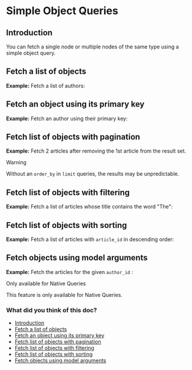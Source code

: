 # Simple Object Queries

## Introduction​

You can fetch a single node or multiple nodes of the same type using a simple object query.

## Fetch a list of objects​

 **Example:** Fetch a list of authors:

## Fetch an object using its primary key​

 **Example:** Fetch an author using their primary key:

## Fetch list of objects with pagination​

 **Example:** Fetch 2 articles after removing the 1st article from the result set.

Warning

Without an `order_by` in `limit` queries, the results may be unpredictable.

## Fetch list of objects with filtering​

 **Example:** Fetch a list of articles whose title contains the word "The":

## Fetch list of objects with sorting​

 **Example:** Fetch a list of articles with `article_id` in descending order:

## Fetch objects using model arguments​

 **Example:** Fetch the articles for the given `author_id` :

Only available for Native Queries

This feature is only available for Native Queries.

### What did you think of this doc?

- [ Introduction ](https://hasura.io/docs/3.0/graphql-api/queries/simple-queries/#introduction)
- [ Fetch a list of objects ](https://hasura.io/docs/3.0/graphql-api/queries/simple-queries/#fetch-a-list-of-objects)
- [ Fetch an object using its primary key ](https://hasura.io/docs/3.0/graphql-api/queries/simple-queries/#fetch-an-object-using-its-primary-key)
- [ Fetch list of objects with pagination ](https://hasura.io/docs/3.0/graphql-api/queries/simple-queries/#fetch-list-of-objects-with-pagination)
- [ Fetch list of objects with filtering ](https://hasura.io/docs/3.0/graphql-api/queries/simple-queries/#fetch-list-of-objects-with-filtering)
- [ Fetch list of objects with sorting ](https://hasura.io/docs/3.0/graphql-api/queries/simple-queries/#fetch-list-of-objects-with-sorting)
- [ Fetch objects using model arguments ](https://hasura.io/docs/3.0/graphql-api/queries/simple-queries/#fetch-objects-using-model-arguments)
